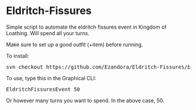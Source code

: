 # Eldritch-Fissures
Simple script to automate the eldritch fissures event in Kingdom of Loathing. Will spend all your turns.

Make sure to set up a good outfit (+item) before running.

To install:
<pre>
svn checkout https://github.com/Ezandora/Eldritch-Fissures/branches/Release/
</pre>

To use, type this in the Graphical CLI:
<pre>
EldritchFissuresEvent 50
</pre>
Or however many turns you want to spend. In the above case, 50.